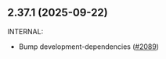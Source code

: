 ## 2.37.1 (2025-09-22)

INTERNAL:

* Bump development-dependencies ([#2089](https://github.com/hashicorp/vscode-terraform/issues/2089))

